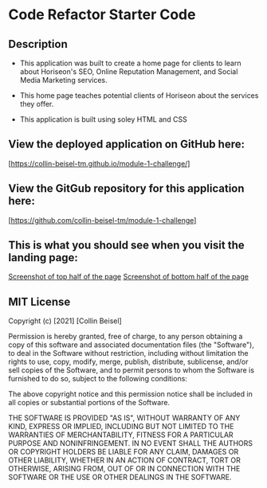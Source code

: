# Code Refactor Starter Code

## Description

- This application was built to create a home page for clients to learn about Horiseon's SEO, Online Reputation Management, and Social Media Marketing services.

- This home page teaches potential clients of Horiseon about the services they offer.

- This application is built using soley HTML and CSS

## View the deployed application on GitHub here: 
[https://collin-beisel-tm.github.io/module-1-challenge/]

## View the GitGub repository for this application here: 
[https://github.com/collin-beisel-tm/module-1-challenge]


## This is what you should see when you visit the landing page:
[Screenshot of top half of the page](/module-1-challenge/assets/images/Top-half-screenshot.PNG)
[Screenshot of bottom half of the page](/module-1-challenge/assets/images/bottom-half-screenshot.PNG)

## MIT License
Copyright (c) [2021] [Collin Beisel]

Permission is hereby granted, free of charge, to any person obtaining a copy
of this software and associated documentation files (the "Software"), to deal
in the Software without restriction, including without limitation the rights
to use, copy, modify, merge, publish, distribute, sublicense, and/or sell
copies of the Software, and to permit persons to whom the Software is
furnished to do so, subject to the following conditions:

The above copyright notice and this permission notice shall be included in all
copies or substantial portions of the Software.

THE SOFTWARE IS PROVIDED "AS IS", WITHOUT WARRANTY OF ANY KIND, EXPRESS OR
IMPLIED, INCLUDING BUT NOT LIMITED TO THE WARRANTIES OF MERCHANTABILITY,
FITNESS FOR A PARTICULAR PURPOSE AND NONINFRINGEMENT. IN NO EVENT SHALL THE
AUTHORS OR COPYRIGHT HOLDERS BE LIABLE FOR ANY CLAIM, DAMAGES OR OTHER
LIABILITY, WHETHER IN AN ACTION OF CONTRACT, TORT OR OTHERWISE, ARISING FROM,
OUT OF OR IN CONNECTION WITH THE SOFTWARE OR THE USE OR OTHER DEALINGS IN THE
SOFTWARE.



